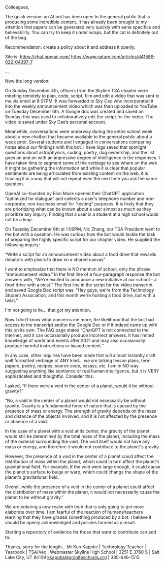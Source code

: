 Colleagues,

The quick version:  an AI bot has been open to the general public that is producing some incredible content. It has already been brought to my attention that papers can be generated very quickly with eerie specifics and believability. You can try to keep it under wraps, but the cat is definitely out of the bag.

Recommendation: create a policy about it and address it openly.

Site is: https://chat.openai.com/
https://www.nature.com/articles/d41586-022-04397-7

...

Now the long version:

On Sunday December 4th, officers from the Skyline TSA chapter were meeting remotely to plan, code, script, film and edit a video that was sent to me via email at 8:07PM. It was forwarded to Sky Cao who incorporated it into the weekly announcement video which was then uploaded to YouTube on Tuesday December 6th. A Google doc was created and saved on Sunday; this was used to collaboratively edit the script for the video. The video is saved under Sky Cao’s personal account. 

Meanwhile, conversations were underway during the entire school week about a new chatbot that became available to the general public about a week prior. Several students and I engaged in conversations comparing notes about our findings with this bot. I have logs saved that spotlight questions about astrophysics, coding, poetry, dog ownership, and the list goes on and on with an impressive degree of intelligence in the responses. I have taken time to segment some of the verbiage to see where on the web it might be gathering the information and while it is clear that popular sentiments are being articulated from existing content on the web, it is framing it in a way that will not repeat even the next time you ask the same question. 

OpenAI co-founded by Elon Musk opened their ChatGPT application “optimized for dialogue” and collects a user's telephone number and non-corporate, non-business email for “testing” purposes. It is likely that they are prioritizing what can be known about a user almost as much as they prioritize any inquiry. Finding that a user is a student at a high school would not be a leap. 

On Tuesday December 6th at 1:06PM, Nic Zhang, our TSA President went to the bot with a question. He was curious how the bot would tackle the task of preparing the highly specific script for our chapter video. He supplied the following inquiry:

“Write a script for an announcement video about a food drive that rewards donators with pixels to draw on a shared canvas”

I want to emphasize that there is NO mention of school, only the phrase “announcement video.” In the first line of a four-paragraph response the bot answers with, “We're excited to announce a new initiative at our school - a food drive with a twist.” The first line in the script for the video transcript and saved Google Doc script was, “Hey guys, we're from the Technology Student Association, and this month we're hosting a food drive, but with a twist.”

I'm not going to lie... that got my attention.
 
Now I don’t know what concerns me more, the likelihood that the bot had access to the transcript and/or the Google Doc or if it indeed came up with this on its own. The FAQ page states “ChatGPT is not connected to the internet, and it can occasionally produce incorrect answers. It has limited knowledge of world and events after 2021 and may also occasionally produce harmful instructions or biased content.”

In any case, other inquiries have been made that will almost instantly craft well formatted verbiage of ANY kind… we are talking lesson plans, term papers, poetry, recipes, source code, essays, etc. I am in NO way suggesting anything like sentience or real human intelligence, but it is VERY sophisticated and thoughtful. Consider this: 

I asked, “If there were a void in the center of a planet, would it be without gravity?”

“No, a void in the center of a planet would not necessarily be without gravity. Gravity is a fundamental force of nature that is caused by the presence of mass or energy. The strength of gravity depends on the mass and distance of the objects involved, and it is not affected by the presence or absence of a void.

In the case of a planet with a void at its center, the gravity of the planet would still be determined by the total mass of the planet, including the mass of the material surrounding the void. The void itself would not have any mass or energy, and therefore it would not contribute to the planet's gravity.

However, the presence of a void in the center of a planet could affect the distribution of mass within the planet, which could in turn affect the planet's gravitational field. For example, if the void were large enough, it could cause the planet's surface to bulge or warp, which could change the shape of the planet's gravitational field.

Overall, while the presence of a void in the center of a planet could affect the distribution of mass within the planet, it would not necessarily cause the planet to be without gravity.”

We are entering a new realm with tech that is only going to get more elaborate over time. I am fearful of the reaction of humans/teachers learning that they have graded something produced by a bot. I believe it should be openly acknowledged and policies formed as a result.

Starting a repository of evidence for those that want to contribute can add to.

Thanks, sorry for the length...
Mr Ken Kapptie | Technology Teacher | Yearbook | TSA/Vex | Webmaster
Skyline High School | 3251 E 3760 S | Salt Lake City, UT 84109
kkapptie@graniteschools.org | 385-646-1515
